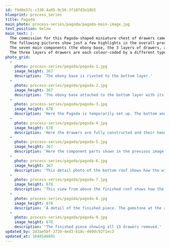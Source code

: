 ```yaml
---
id: f9d0e57c-c330-4a95-9c56-3f107d3a18b5
blueprint: process_series
title: Pagoda
main_photo: process-series/pagoda/pagoda-main-image.jpg
text_position: below
main_text: |-
  The commission for this Pagoda-shaped miniature chest of drawers came from a man who had spent his childhood years in China. His name was Arthur Brecken and he was my first teacher of silver work. In the use of round wire and twisted wire patterning, the Pagoda is a tribute to his style.
  The following pictures show just a few highlights in the overall process of building this piece. For example, in the photos the lower layer of drawers and the top roof with a peridot at its apex are already finished.
  The seven main components (the ebony base, the 3 layers of drawers, and the 3 roofs) all become mechanically secured to one another by way of blind rivets.
  The three layers of drawers are each colour-coded by a different type of stone set in their drawer handles — rubies in the bottom layer, sapphires in the middle, and emeralds in the upper.
photo_grid:
  -
    photo: process-series/pagoda/pagoda-1.jpg
    image_height: 367
    description: 'The ebony base is riveted to the bottom layer.'
  -
    photo: process-series/pagoda/pagoda-2.jpg
    image_height: 367
    description: 'The ebony base attached to the bottom layer with its ruby-handled drawers temporarily in place.'
  -
    photo: process-series/pagoda/pagoda-3.jpg
    image_height: 678
    description: 'Here the Pagoda is temporarily set up. The bottom and top areas are finished. The drawers in the middle two layers still need to have their wire patterns created and their handles attached. The bottom two roofs are in their early stages of being framed in.'
  -
    photo: process-series/pagoda/pagoda-4.jpg
    image_height: 678
    description: 'Here the drawers are fully constructed and their handles are set with gems. The bottom two roofs are at different stages of completion. Both now have their edge wires soldered in place which clearly articulate the flipped up corners of the roofs. The lower roof has its pattern of wires partly built in.'
  -
    photo: process-series/pagoda/pagoda-5.jpg
    image_height: 367
    description: 'Here the component parts shown in the previous image are separately laid out. The rivet wires at the corners of each layer of drawers are easy to see.'
  -
    photo: process-series/pagoda/pagoda-6.jpg
    image_height: 367
    description: 'This detail photo of the bottom roof shows how the wires are set into the framework. The five shiny wires toward the lower left corner are not yet soldered. The ends of each wire are carved so that they lock into the framework and hold themselves in place to be soldered.'
  -
    photo: process-series/pagoda/pagoda-7.jpg
    image_height: 678
    description: 'This view from above the finished roof shows how the composite effect of the wires constructed side by side resembles the pattern of a Pagoda tile roof.'
  -
    photo: process-series/pagoda/pagoda-8.jpg
    image_height: 678
    description: 'A detail of the finished piece. The gemstone at the apex is a pagoda-cut peridot — literally, the girdle of the stone angles up at the corners and the prongs are attached at the lowest points along the edge.'
  -
    photo: process-series/pagoda/pagoda-9.jpg
    image_height: 678
    description: 'The finished piece showing all 13 drawers removed.'
updated_by: 2d3ae5bf-3720-4ed3-b18c-469dc92f1ec3
updated_at: 1648546891
---
```

